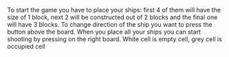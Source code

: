 To start the game you have to place your ships: first 4 of them will have the size of 1 block, next 2 will be constructed out of 2 blocks and the final one will have 3 blocks. To change direction of the ship you want to press the button above the board. When you place all your ships you can start shooting by pressing on the right board. White cell is empty cell, grey cell is occupied cell
